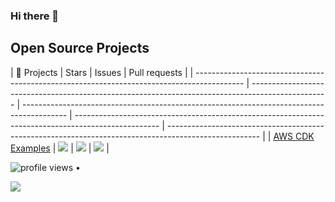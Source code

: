 ### Hi there 👋

## Open Source Projects

| 🎁 Projects                                                                                 | Stars                                                                                          | Issues                                                                                 | Pull requests                                                                                       |
| ------------------------------------------------------------------------------------------ | ------------------------------------------------------------------------------------------------- | ----------------------------------------------------------------------------------------- | --------------------------------------------------------------------------------------------------- | ----------------------------------------------------------------------------------------------------- |
| [AWS CDK Examples](https://github.com/dannysteenman/aws-cdk-examples)                      | ![](https://img.shields.io/github/stars/briankellyco/aws-cdk-examples?color=green)                | ![](https://img.shields.io/github/issues/briankellyco/aws-cdk-examples?color=green)       | ![](https://img.shields.io/github/issues-pr/briankellyco/aws-cdk-examples?color=green)                   |


<p align="left">
  <img src="https://komarev.com/ghpvc/?username=briankellyco&color=brightgreen" alt="profile views"> •
</p>

![](https://komarev.com/ghpvc/?username=briankellyco&color=brightgreen)

